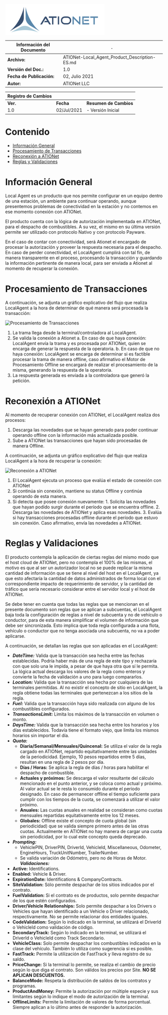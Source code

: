 ![ationetlogo](Content/Images/ATIOnetLogo_250x70.png)

|**Información del Documento**|.|
|--- |--- |
|**Archivo:**|ATIONet-Local_Agent_Product_Description-ES.md|
|**Versión del Doc.:**|1.0|
|**Fecha de Publicación:**|02, Julio 2021|
|**Autor:**|ATIONet LLC|


|**Registro de Cambios**|||
|--- |--- |--- |
|**Ver.**|**Fecha**|**Resumen de Cambios**|
|1.0|02/Jul/2021|- Versión Inicial



# Contenido

- [Información General](#información-general)
- [Procesamiento de Transacciones](#procesamiento-de-transacciones)
- [Reconexión a ATIONet](#reconexión-a-ationet)
- [Reglas y Validaciones](#reglas-y-validaciones) 



# **Información General**

Local Agent es un producto que nos permite configurar en un equipo dentro de una estación, un ambiente para continuar operando, aunque presentemos problemas de conectividad en la estación y no contemos en ese momento conexión con ATIONet.

El producto cuenta con la lógica de autorización implementada en ATIONet, para el despacho de combustibles. A su vez, el mismo en su última versión permite ser utilizado con protocolo Nativo y con protocolo Payware.

En el caso de contar con conectividad, será Ationet el encargado de procesar la autorización y proveer la respuesta necesaria para el despacho. En caso de perder conectividad, el LocalAgent cumplirá con tal fin, de manera transparente en el proceso, procesando la transacción y guardando la información pertinente de manera local, para ser enviada a Ationet al momento de recuperar la conexión.

# **Procesamiento de Transacciones**

A continuación, se adjunta un gráfico explicativo del flujo que realiza LocalAgent a la hora de determinar de qué manera será procesada la transacción:

![Procesamiento de Transacciones](https://github.com/Ationet/ationetdocs/blob/master/Content/Images/Local%20Agent/Procesamiento%20Transacciones.png)

1. La trama llega desde la terminal/controladora al LocalAgent.
2. Se valida la conexión a Ationet
    a. En caso de que haya conexión: LocalAgent envía la trama y es procesada por ATIONet, quien se encarga de generar la respuesta de la operatoria.
    b. En caso de que no haya conexión: LocalAgent se encarga de determinar si es factible procesar la trama de manera offline, caso afirmativo el Motor de Procesamiento Offline se encargará de realizar el procesamiento de la misma, generando la respuesta de la operatoria.
3. La respuesta generada es enviada a la controladora que generó la petición.

# **Reconexión a ATIONet**

Al momento de recuperar conexión con ATIONet, el LocalAgent realiza dos procesos:

1. Descarga las novedades que se hayan generado para poder continuar operando offline con la información más actualizada posible.
2. Sube a ATIONet las transacciones que hayan sido procesadas de manera Offline.

A continuación, se adjunta un gráfico explicativo del flujo que realiza LocalAgent a la hora de recuperar la conexión:

![Reconexión a ATIONet](https://github.com/Ationet/ationetdocs/blob/master/Content/Images/Local%20Agent/Reconexi%C3%B3n%20ATIONet.png)

1. El LocalAgent ejecuta un proceso que evalúa el estado de conexión con ATIONet
  1. Si continúa sin conexión, mantiene su status Offline y continúa operando de esta manera.
  2. Si detecta que posee conexión nuevamente:
    1. Solicita las novedades que hayan podido surgir durante el período que se encuentra offline.
    2. Descarga las novedades de ATIONet y aplica esas novedades.
    3. Evalúa si hay transacciones procesadas offline durante el período que estuvo sin conexión. Caso afirmativo, envía las novedades a ATIONet.

# **Reglas y Validaciones**

El producto contempla la aplicación de ciertas reglas del mismo modo que el host cloud de ATIONet, pero no contempla el 100% de las mismas, el motivo es que al ser un autorizador local no se puede replicar la misma cantidad de información que se tiene al nivel del host en el LocalAgent, ya que esto afectaría la cantidad de datos administrados de forma local con el correspondiente impacto de requerimiento de servidor, y la cantidad de tráfico que sería necesario considerar entre el servidor local y el host de ATIONet.

Se debe tener en cuenta que todas las reglas que se mencionan en el presente documento son reglas que se aplican a subcuentas, el LocalAgent baja toda la configuración de reglas a nivel de subcuenta y no de vehículo o conductor, para de esta manera simplificar el volumen de información que debe ser sincronizada. Esto implica que toda regla configurada a una flota, vehículo o conductor que no tenga asociada una subcuenta, no va a poder aplicarse.

A continuación, se detallan las reglas que son aplicadas en el LocalAgent:

- ***DateTime:*** Valida que la transacción sea hecha entre las fechas establecidas. Podría haber más de una regla de este tipo y rechazaría con que solo una le impida, a pesar de que haya otra que sí le permita. La lógica actual descarga los valores de la regla como enteros y convierte la fecha de validación a uno para luego compararlos.
- ***Location:*** Valida que la transacción sea hecha por cualquiera de las terminales permitidas. Al no existir el concepto de sitio en LocalAgent, la regla obtiene todas las terminales que pertenezcan a los sitios de la regla.
- ***Fuel:*** Valida que la transacción haya sido realizada con alguno de los combustibles configurados.
- ***TransactionsLimit:*** Limita los máximos de la transacción en volumen o monto.
- ***DaysTime:*** Valida que la transacción sea hecha entre los horarios y los días establecidos. Todavía tiene el formato viejo, que limita los mismos horarios sin importar el día.
- ***Quota:***
  - **Diaria/Semanal/Mensuales/Quincenal:** Se utiliza el valor de la regla cargado en ATIONet, repartido equitativamente entre las unidades de la periodicidad. Ejemplo, 10 pesos repartidos entre 5 días, resultan en una regla de 2 pesos por día.
  - **Días / Horas:** Se aplica la regla de días / horas para habilitar el despacho de combustible.
  - **Actuales y próximos:** Se descarga el valor resultante del cálculo mencionado en el punto anterior, y se coloca como actual y próximo. Al valor actual se le resta lo consumido durante el periodo designado. En caso de permanecer offline el tiempo suficiente para cumplir con los tiempos de la cuota, se comenzará a utilizar el valor próximo.
  - **Anuales:** Las cuotas anuales en realidad se consideran como cuotas mensuales repartidas equitativamente entre los 12 meses.
  - **Globales:** Offline existe el concepto de cuota global (sin periodicidad) que se valida siempre primero antes de las otras cuotas. Actualmente en ATIONet no hay manera de cargar una cuota sin periodicidad, por lo cual este concepto queda deprecado.
- ***Prompting:***
  - VehiclePIN, DriverPIN, DriverId, VehicleId, Miscellaneous, Odometer, EngineHours, TruckUnitNumber, TrailerNumber.
  - Se valida variación de Odómetro, pero no de Horas de Motor.
***Validaciones:***
- **Active:** Identifications.
- **Enabled:** Vehicle &amp; Driver.
- **ExpirationDate:** Identifications &amp; CompanyContracts.
- **SiteValidation:**  Sólo permite despachar de los sitios indicados por el contrato.
- **FuelValidation:** Si el contrato es de productos, solo permite despachar de los que estén configurados.
- **Driver/Vehicle Relationships:** Solo permite despachar a los Drivers o Vehicles que hayan identificado a un Vehicle o Driver relacionado, respectivamente. No se permite relacionar dos entidades iguales.
- **CodeValidation:** Según lo indicado en la terminal, se utilizará el DriverId o VehicleId como validación de código.
- **SecondaryTrack:** Según lo indicado en la terminal, se utilizará el DriverId o VehicleId como Track Secondario.
- **VehicleClass:**  Solo permite despachar los combustibles indicados en la clase del vehículo. También lo utiliza como sugerencia si es posible.
- **FastTrack:** Permite la utilización de FastTrack y lleva registro de su saldo.
- **PriceChange:** Si la terminal lo permite, se realiza el cambio de precio según lo que diga el contrato. Son válidos los precios por Site. **NO SE APLICAN DESCUENTOS.**
- **BalanceMode:** Respeta la distribución de saldos de los contratos y programas.
- **ProductAndMoney:** Permite la autorización por múltiple especie y sus limitantes según lo indique el modo de autorización de la terminal.
- **OfflineLimits:** Permite la limitación de valores de forma porcentual. Siempre aplican a lo último antes de responder la autorización.
